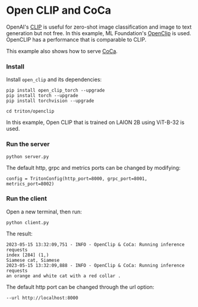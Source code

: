 # Open CLIP and CoCa

OpenAI's [CLIP](https://github.com/OpenAI/CLIP) is useful for zero-shot image classification and image to text generation but not free. In  this example, ML Foundation's [OpenClip](https://github.com/mlfoundations/open_clip/blob/main/src/open_clip/model.py) is used. OpenCLIP has a performance that is comparable to CLIP.

This example also shows how to serve [CoCa](https://arxiv.org/ba/2205.01917).

### Install

Install `open_clip` and its dependencies:

```
pip install open_clip_torch --upgrade
pip install torch --upgrade
pip install torchvision --upgrade
```

```
cd triton/openclip
```

In this example, Open CLIP that is trained on LAION 2B using ViT-B-32 is used.

### Run the server

```
python server.py
```

The default http, grpc and metrics ports can be changed by modifying:

```
config = TritonConfig(http_port=8000, grpc_port=8001, metrics_port=8002)
```

### Run the client

Open a new terminal, then run:

```
python client.py
```

The result:

```
2023-05-15 13:32:09,751 - INFO - OpenClip & CoCa: Running inference requests
index [284] (1,)
Siamese cat, Siamese
2023-05-15 13:32:09,888 - INFO - OpenClip & CoCa: Running inference requests
an orange and white cat with a red collar .
```

The default http port can be changed through the url option:

```
--url http://localhost:8000
```
